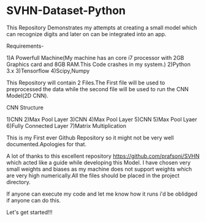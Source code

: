 # SVHN-Dataset-Python
This Repository Demonstrates my attempts at creating a small model which can recognize digits and later on can be integrated into an app.

Requirements-

1)A Powerfull Machine(My machine has an core i7 processor with 2GB Graphics card and 8GB RAM.This Code crashes in my system.)
2)Python 3.x
3)Tensorflow
4)Scipy,Numpy

This Repository will contain 2 Files.The First file will be used to preprocessed the data while the second file will be used to run the CNN Model(2D CNN).

CNN Structure

1)CNN
2)Max Pool Layer
3)CNN
4)Max Pool Layer
5)CNN
5)Max Pool Lyaer
6)Fully Connected Layer
7)Matrix Multiplication

This is my First ever Github Repository so it might not be very well documented.Apologies for that.

A lot of thanks to this excellent repository https://github.com/prafsoni/SVHN which acted like a guide while developing this Model.
I have chosen very small weights and biases as my machine does not support weights which are very high numerically.All the files should be placed in the project directory.

If anyone can execute my code and let me know how it runs i'd be oblidged if anyone can do this.

Let's get started!!!
